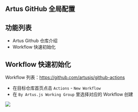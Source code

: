 ## Artus GitHub 全局配置

## 功能列表

- Artus Github 仓库介绍
- Workflow 快速初始化


## Workflow 快速初始化

Workflow 列表：https://github.com/artusjs/github-actions

- 在目标仓库首页点击 `Actions` - `New Workflow`
- 在 `By Artus.js Working Group` 里选择对应的 Workflow 创建

![](https://user-images.githubusercontent.com/227713/207762287-f727f51f-bc3f-42af-bf03-7892cd93e5be.png)

